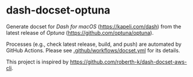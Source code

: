 # dash-docset-optuna

Generate docset for *Dash for macOS* (https://kapeli.com/dash) from the latest release of  *Optuna* (https://github.com/optuna/optuna).

Processes (e.g., check latest release, build, and push) are automated by GitHub Actions. Please see [.github/workflows/docset.yml](.github/workflows/docset.yml) for its details.

This project is inspired by https://github.com/roberth-k/dash-docset-aws-cli.
